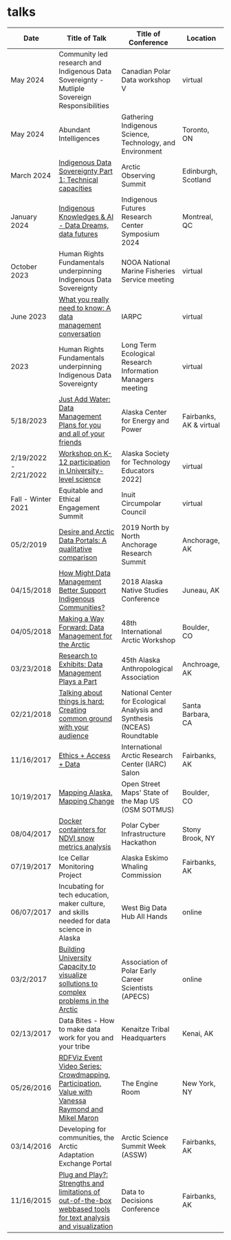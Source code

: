 # talks
| Date | Title of Talk | Title of Conference | Location |
| ------|--------------|---------------------|-----------|
|May 2024| Community led research and Indigenous Data Sovereignty - Mutliple Sovereign Responsibilities | Canadian Polar Data workshop V| virtual|
| May 2024 | Abundant Intelligences |Gathering Indigenous Science, Technology, and Environment | Toronto, ON |
|March 2024 | [Indigenous Data Sovereignty Part 1: Technical capacities](https://www.youtube.com/watch?v=kEiYoJYCnIU&t=2s)| Arctic Observing Summit | Edinburgh, Scotland|
| January 2024 | [Indigenous Knowledges & AI - Data Dreams, data futures](https://www.youtube.com/live/ca6OCK6ZYOM?feature=shared) | Indigenous Futures Research Center Symposium 2024 | Montreal, QC |
| October 2023 | Human Rights Fundamentals underpinning Indigenous Data Sovereignty| NOOA National Marine Fisheries Service meeting | virtual |
| June 2023 | [What you really need to know: A data management conversation](https://www.youtube.com/watch?v=jBsFT8xONhI) | IARPC | virtual
| 2023 | Human Rights Fundamentals underpinning Indigenous Data Sovereignty| Long Term Ecological Research Information Managers meeting | virtual |
|5/18/2023| [Just Add Water: Data Management Plans for you and all of your friends](https://docs.google.com/presentation/d/1SsKQqKKr8wvJnY4Sozg7aOsO9bDCAnoTc4OpIthCCso/edit?usp=sharing)| Alaska Center for Energy and Power | Fairbanks, AK & virtual |
|2/19/2022 - 2/21/2022| [Workshop on K-12 participation in University-level science](https://www.convenenorth.com/aste-gallery-2022) |Alaska Society for Technology Educators 2022] | virtual
|Fall - Winter 2021| Equitable and Ethical Engagement Summit | Inuit Circumpolar Council | virtual
|05/2/2019  | [Desire and Arctic Data Portals: A qualitative comparison](https://docs.google.com/presentation/d/1cAdh7bROrun_EgMC-pTZ-MUhNlfKxNyxNTZP9muQLo0/edit?usp=sharing) | 2019 North by North Anchorage Research Summit | Anchorage, AK |
|04/15/2018 | [How Might Data Management Better Support Indigenous Communities?]() | 2018 Alaska Native Studies Conference | Juneau, AK|
|04/05/2018 | [Making a Way Forward: Data Management for the Arctic](https://docs.google.com/presentation/d/1oM6CjVlSJ22OQWci9o8HbQMi0MCDkFlVgjUTYesqyc4/edit#slide=id.g3522786a10_0_3)| 48th International Arctic Workshop | Boulder, CO |
|03/23/2018 | [Research to Exhibits: Data Management Plays a Part](https://docs.google.com/presentation/d/1BwTl5oMSmHwbtCL4__oLPxyC9PKDmeaCymWoN6lg9U4/edit#slide=id.g3522786a10_0_3)| 45th Alaska Anthropological Association | Anchroage, AK|
|02/21/2018 | [Talking about things is hard: Creating common ground with your audience](https://docs.google.com/presentation/d/1l6rpvGgQ4h6AnxwQJl8BlrKowc1CcOlBb9PEfhqP0Ek/edit?usp=sharing) | National Center for Ecological Analysis and Synthesis (NCEAS) Roundtable | Santa Barbara, CA|
|11/16/2017 |[Ethics + Access + Data](https://docs.google.com/presentation/d/1Jg83uFGM5UZ9L_pAZtvA9HKv9fuf-yyp7ungFqY4YDE/edit#slide=id.g28580ddad0_0_50)| International Arctic Research Center (IARC) Salon| Fairbanks, AK |
|10/19/2017 | [Mapping Alaska, Mapping Change](https://2017.stateofthemap.us/program/mapping-alaska.html) | Open Street Maps' State of the Map US (OSM SOTMUS)| Boulder, CO |
|08/04/2017 |[Docker containters for NDVI snow metrics analysis](https://github.com/gina-alaska/emodis_ndvi_python-docker/blob/master/README.md)|Polar Cyber Infrastructure Hackathon| Stony Brook, NY|
|07/19/2017| Ice Cellar Monitoring Project | Alaska Eskimo Whaling Commission| Fairbanks, AK|
|06/07/2017 | Incubating for tech education, maker culture, and skills needed for data science in Alaska | West Big Data Hub All Hands | online|
|03/2/2017 |[Building University Capacity to visualize sollutions to complex problems in the Arctic](https://www.alaska.edu/files/epscor/Data_to_Decisions/D2D-Raymond.pdf) | Association of Polar Early Career Scientists (APECS)| online|
| 02/13/2017 |Data Bites - How to make data work for you and your tribe| Kenaitze Tribal Headquarters| Kenai, AK|
|05/26/2016 | [RDFViz Event Video Series: Crowdmapping, Participation, Value with Vanessa Raymond and Mikel Maron](https://vimeo.com/168241871) | The Engine Room | New York, NY
|03/14/2016 |Developing for communities, the Arctic Adaptation Exchange Portal | Arctic Science Summit Week (ASSW) |Fairbanks, AK|
|11/16/2015 |[Plug and Play?: Strengths and limitations of out-of-the-box webbased tools for text analysis and visualization](https://www.alaska.edu/files/epscor/Data_to_Decisions/D2D-Raymond.pdf)| Data to Decisions Conference| Fairbanks, AK|
